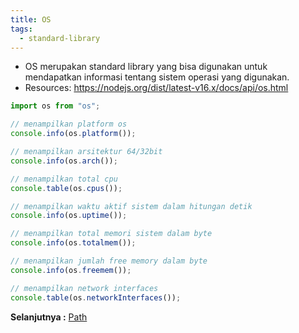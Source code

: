 ```yaml
---
title: OS
tags:
  - standard-library
---
```


- OS merupakan standard library yang bisa digunakan untuk mendapatkan informasi tentang sistem operasi yang digunakan.
- Resources: https://nodejs.org/dist/latest-v16.x/docs/api/os.html

```js
import os from "os";

// menampilkan platform os
console.info(os.platform());

// menampilkan arsitektur 64/32bit
console.info(os.arch());

// menampilkan total cpu
console.table(os.cpus());

// menampilkan waktu aktif sistem dalam hitungan detik
console.info(os.uptime());

// menampilkan total memori sistem dalam byte
console.info(os.totalmem());

// menampilkan jumlah free memory dalam byte
console.info(os.freemem());

// menampilkan network interfaces
console.table(os.networkInterfaces());
```

**Selanjutnya :** [Path](path.md)
